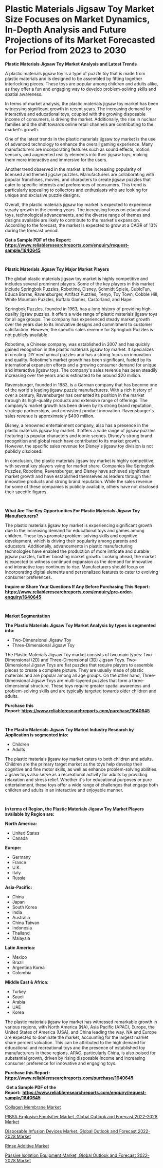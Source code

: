 <p><h1>Plastic Materials Jigsaw Toy Market Size Focuses on Market Dynamics, In-Depth Analysis and Future Projections of its Market Forecasted for Period from 2023 to 2030</h1></p><p><strong>Plastic Materials Jigsaw Toy Market Analysis and Latest Trends</strong></p>
<p><p>A plastic materials jigsaw toy is a type of puzzle toy that is made from plastic materials and is designed to be assembled by fitting together interlocking pieces. These toys are popular among children and adults alike, as they offer a fun and engaging way to develop problem-solving skills and spatial awareness.</p><p>In terms of market analysis, the plastic materials jigsaw toy market has been witnessing significant growth in recent years. The increasing demand for interactive and educational toys, coupled with the growing disposable income of consumers, is driving the market. Additionally, the rise in nuclear families and the shift towards online retail channels are contributing to the market's growth.</p><p>One of the latest trends in the plastic materials jigsaw toy market is the use of advanced technology to enhance the overall gaming experience. Many manufacturers are incorporating features such as sound effects, motion sensors, and augmented reality elements into their jigsaw toys, making them more interactive and immersive for the users.</p><p>Another trend observed in the market is the increasing popularity of licensed and themed jigsaw puzzles. Manufacturers are collaborating with popular franchises, movies, and characters to create jigsaw puzzles that cater to specific interests and preferences of consumers. This trend is particularly appealing to collectors and enthusiasts who are looking for unique and exclusive puzzle designs.</p><p>Overall, the plastic materials jigsaw toy market is expected to experience steady growth in the coming years. The increasing focus on educational toys, technological advancements, and the diverse range of themes and designs available are likely to contribute to the market's expansion. According to the forecast, the market is expected to grow at a CAGR of 13% during the forecast period.</p></p>
<p><strong>Get a Sample PDF of the Report:&nbsp; <a href="https://www.reliableresearchreports.com/enquiry/request-sample/1640645">https://www.reliableresearchreports.com/enquiry/request-sample/1640645</a></strong></p>
<p>&nbsp;</p>
<p><strong>Plastic Materials Jigsaw Toy Major Market Players</strong></p>
<p><p>The global plastic materials jigsaw toy market is highly competitive and includes several prominent players. Some of the key players in this market include Springbok Puzzles, Robotime, Disney, Schmidt Spiele, CubicFun, Educa Borras, Ravensburger, Artifact Puzzles, Tenyo, Toy Town, Cobble Hill, White Mountain Puzzles, Buffalo Games, Castorland, and Hape.</p><p>Springbok Puzzles, founded in 1963, has a long history of providing high-quality jigsaw puzzles. It offers a wide range of plastic materials jigsaw toys for all age groups. The company has experienced steady market growth over the years due to its innovative designs and commitment to customer satisfaction. However, the specific sales revenue for Springbok Puzzles is not publicly available.</p><p>Robotime, a Chinese company, was established in 2007 and has quickly gained recognition in the plastic materials jigsaw toy market. It specializes in creating DIY mechanical puzzles and has a strong focus on innovation and quality. Robotime's market growth has been significant, fueled by its international expansion efforts and a growing consumer demand for unique and interactive jigsaw toys. The company's sales revenue has been steadily increasing over the years and is estimated to be around $20 million.</p><p>Ravensburger, founded in 1883, is a German company that has become one of the world's leading jigsaw puzzle manufacturers. With a rich history of over a century, Ravensburger has cemented its position in the market through its high-quality products and extensive range of offerings. The company's market growth has been driven by its strong brand reputation, strategic partnerships, and consistent product innovation. Ravensburger's sales revenue is approximately $400 million.</p><p>Disney, a renowned entertainment company, also has a presence in the plastic materials jigsaw toy market. It offers a wide range of jigsaw puzzles featuring its popular characters and iconic scenes. Disney's strong brand recognition and global reach have contributed to its market growth. However, the specific sales revenue for Disney's jigsaw toy division is not publicly disclosed.</p><p>In conclusion, the plastic materials jigsaw toy market is highly competitive, with several key players vying for market share. Companies like Springbok Puzzles, Robotime, Ravensburger, and Disney have achieved significant market growth and have established themselves as leaders through their innovative products and strong brand reputation. While the sales revenue for some of these companies is publicly available, others have not disclosed their specific figures.</p></p>
<p>&nbsp;</p>
<p><strong>What Are The Key Opportunities For Plastic Materials Jigsaw Toy Manufacturers?</strong></p>
<p><p>The plastic materials jigsaw toy market is experiencing significant growth due to the increasing demand for educational toys and games among children. These toys promote problem-solving skills and cognitive development, which is driving their popularity among parents and educators. Additionally, advancements in plastic manufacturing technologies have enabled the production of more intricate and durable jigsaw puzzles, further boosting market growth. Looking ahead, the market is expected to witness continued expansion as the demand for innovative and interactive toys continues to rise. Manufacturers should focus on incorporating digital elements and personalized features to cater to evolving consumer preferences.</p></p>
<p><strong>Inquire or Share Your Questions If Any Before Purchasing This Report: <a href="https://www.reliableresearchreports.com/enquiry/pre-order-enquiry/1640645">https://www.reliableresearchreports.com/enquiry/pre-order-enquiry/1640645</a></strong></p>
<p>&nbsp;</p>
<p><strong>Market Segmentation</strong></p>
<p><strong>The Plastic Materials Jigsaw Toy Market Analysis by types is segmented into:</strong></p>
<p><ul><li>Two-Dimensional Jigsaw Toy</li><li>Three-Dimensional Jigsaw Toy</li></ul></p>
<p><p>The Plastic Materials Jigsaw Toy market consists of two main types: Two-Dimensional (2D) and Three-Dimensional (3D) Jigsaw Toys. Two-Dimensional Jigsaw Toys are flat puzzles that require players to assemble pieces to create a complete picture. They are usually made of plastic materials and are popular among all age groups. On the other hand, Three-Dimensional Jigsaw Toys are multi-layered puzzles that form a three-dimensional structure. These toys require greater spatial awareness and problem-solving skills and are typically targeted towards older children and adults.</p></p>
<p><strong>Purchase this Report:&nbsp;<a href="https://www.reliableresearchreports.com/purchase/1640645">https://www.reliableresearchreports.com/purchase/1640645</a></strong></p>
<p>&nbsp;</p>
<p><strong>The Plastic Materials Jigsaw Toy Market Industry Research by Application is segmented into:</strong></p>
<p><ul><li>Children</li><li>Adults</li></ul></p>
<p><p>The plastic materials jigsaw toy market caters to both children and adults. Children are the primary target market as the toys help develop their cognitive and fine motor skills, as well as enhance problem-solving abilities. Jigsaw toys also serve as a recreational activity for adults by providing relaxation and stress relief. Whether it's for educational purposes or pure entertainment, these toys offer a wide range of challenges that engage both children and adults in an interactive and enjoyable manner.</p></p>
<p>&nbsp;</p>
<p><strong>In terms of Region, the Plastic Materials Jigsaw Toy Market Players available by Region are:</strong></p>
<p>
    <p> <strong> North America: </strong>
        <ul>
            <li>United States</li>
            <li>Canada</li>
        </ul>
        </p> 
    <p> <strong> Europe: </strong>
        <ul>
            <li>Germany</li>
            <li>France</li>
            <li>U.K.</li>
            <li>Italy</li>
            <li>Russia</li>
        </ul>
        </p> 
    <p> <strong> Asia-Pacific: </strong>
        <ul>
            <li>China</li>
            <li>Japan</li>
            <li>South Korea</li>
            <li>India</li>
            <li>Australia</li>
            <li>China Taiwan</li>
            <li>Indonesia</li>
            <li>Thailand</li>
            <li>Malaysia</li>
        </ul>
        </p> 
    <p> <strong> Latin America: </strong>
        <ul>
            <li>Mexico</li>
            <li>Brazil</li>
            <li>Argentina Korea</li>
            <li>Colombia</li>
        </ul>
        </p> 
    <p> <strong> Middle East & Africa: </strong>
        <ul>
            <li>Turkey</li>
            <li>Saudi</li>
            <li>Arabia</li>
            <li>UAE</li>
            <li>Korea</li>
        </ul>
    </p>
    </p>
<p><p>The plastic materials jigsaw toy market has witnessed remarkable growth in various regions, with North America (NA), Asia Pacific (APAC), Europe, the United States of America (USA), and China leading the way. NA and Europe are expected to dominate the market, accounting for the largest market share percent valuation. This can be attributed to the high demand for educational and recreational toys and the presence of established toy manufacturers in these regions. APAC, particularly China, is also poised for substantial growth, driven by rising disposable income and increasing consumer preference for innovative and engaging toys.</p></p>
<p><strong>Purchase this Report: <a href="https://www.reliableresearchreports.com/purchase/1640645">https://www.reliableresearchreports.com/purchase/1640645</a></strong></p>
<p>&nbsp;<strong>Get a Sample PDF of the Report:&nbsp;&nbsp;<a href="https://www.reliableresearchreports.com/enquiry/request-sample/1640645">https://www.reliableresearchreports.com/enquiry/request-sample/1640645</a></strong></p>
<p><strong></strong></p>
<p><p><a href="https://medium.com/@fredyconn/collagen-membrane-market-size-cagr-trends-2024-2030-c7d5ceecbeb1">Collagen Membrane Market</a></p><p><a href="https://www.linkedin.com/pulse/pibsa-explosive-emulsifier-market-global-outlook-forecast/">PIBSA Explosive Emulsifier Market, Global Outlook and Forecast 2022-2028 Market</a></p><p><a href="https://www.linkedin.com/pulse/disposable-infusion-devices-market-global-outlook-forecast/">Disposable Infusion Devices Market, Global Outlook and Forecast 2022-2028 Market</a></p><p><a href="https://medium.com/@press.bell.sigh/rinse-additive-market-size-growth-forecast-2023-2030-8c677f585c85">Rinse Additive Market</a></p><p><a href="https://www.linkedin.com/pulse/passive-isolation-equipment-market-global-outlook/">Passive Isolation Equipment Market, Global Outlook and Forecast 2022-2028 Market</a></p></p>